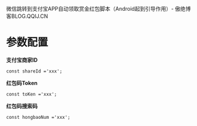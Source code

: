 微信跳转到支付宝APP自动领取赏金红包脚本（Android起到引导作用）- 傲绝博客BLOG.QQIJ.CN

# 参数配置
**支付宝商家ID**
```
const shareId ='xxx';
```

**红包码Token**
```
const toKen ='xxx';
```

**红包码搜索码**
```
const hongbaoNum ='xxx';
```
